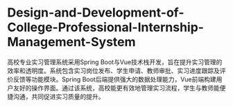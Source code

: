 # Design-and-Development-of-College-Professional-Internship-Management-System
高校专业实习管理系统采用Spring Boot与Vue技术栈开发，旨在提升实习管理的效率和透明度。系统包含实习岗位发布、学生申请、教师审批、实习进度跟踪及评价反馈等功能模块。Spring Boot后端提供强大的数据处理能力，Vue前端构建用户友好的操作界面。通过该系统，高校能更有效地管理实习流程，学生与教师能便捷沟通，共同促进实习质量的提升。
